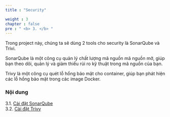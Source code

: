 ```yaml
---
title : "Security"

weight : 3 
chapter : false
pre : " <b> 3. </b> "
---
```


Trong project này, chúng ta sẽ dùng 2 tools cho security là SonarQube và Trivi.

SonarQube là một công cụ quản lý chất lượng mã nguồn mã nguồn mở, giúp bạn theo dõi, quản lý và giảm thiểu rủi ro kỹ thuật trong mã nguồn của bạn.

Trivy là một công cụ quét lỗ hổng bảo mật cho container, giúp bạn phát hiện các lỗ hổng bảo mật trong các image Docker.

### Nội dung
3.1. [Cài đặt SonarQube](3.1-SonarQube/) \
3.2. [Cài đặt Trivy](3.2-Trivy/) 
